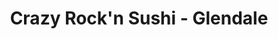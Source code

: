 ---
layout: place
title: "Crazy Rock'n Sushi - Glendale"
permalink: /california/glendale/crazy-rock-n-sushi-glendale.html
stateAbbr: CA
stateName: California
cityName: Glendale
seo:
  name: "Crazy Rock'n Sushi - Glendale"
  type: Restaurant
  links: http://www.crazyrockinsushigd.com/
description: "Crazy Rock'n Sushi - Glendale serves delicious sushi in Glendale, California. Try fresh Japanese dishes for a great dining experience. "
place_id: ChIJ3-grTt3BwoAR-nXSpbOYloA
photos:
  - name: >-
      places/ChIJ3-grTt3BwoAR-nXSpbOYloA/photos/AeeoHcI2n-pacCR8eIkkxURtZKjbKgCGj1yH6SQ7fvc49_RJpZyv3F35eX4mSZ4y2U2UXbXXI_567kMOxhBKnfpva6vzkEiUJJZs4Nlz0sMLiOueKVCYVGqkdzJD0TorVdzGAUyI6VMXHrIAEf0yewnEwJVvXbnVipc4P-owpiORjVG0oZxFKOPpl808ixGURdAnvhCuG3WwWopzn_15wjVPr6kJqxEwFLJpv4SK7c2K3m_hISl8wSF42rXgpm9xY2rL2N5d0TBKz7cVO39uBGWjW2fFd_DuM2QUcgyxE5T2lsZKcQ
    widthPx: 1578
    heightPx: 968
    authorAttributions:
      - displayName: Crazy Rock'n Sushi - Glendale
        uri: https://maps.google.com/maps/contrib/104357282202570877671
        photoUri: >-
          https://lh3.googleusercontent.com/a-/ALV-UjVq77OcwoP5RLwfkYDZ99Qt9hNtKqK8UBbpzaeVVD8J5AJ5E6g=s100-p-k-no-mo
    flagContentUri: >-
      https://www.google.com/local/imagery/report/?cb_client=maps_api_places.places_api&image_key=!1e10!2sAF1QipOYjQAAb624FTnBuySAcQ8HbnBjrZElCmktSQyJ&hl=en-US
    googleMapsUri: >-
      https://www.google.com/maps/place//data=!3m4!1e2!3m2!1sAF1QipOYjQAAb624FTnBuySAcQ8HbnBjrZElCmktSQyJ!2e10!4m2!3m1!1s0x80c2c1dd4e2be8df:0x809698b3a5d275fa
  - name: >-
      places/ChIJ3-grTt3BwoAR-nXSpbOYloA/photos/AeeoHcLoql3S6NOYOQ-yrEHTETj0_3KSKXhxBXXPoJfHjj54bfFgmrMRVCE4gKhGrQCnFLYtjpZpqZK0NEQPOe_rb4YWmctqhrGzLn9b7sBQPUIgwGRAt1jD7YlJ5Nm4Epxxt7lUe0_ihcclz6Cq_kNGyrbaZTws8SUcKrany7_nlb1eWjp3KlrltAmfrM0iVnNu9tlVsSfTmYI9irBsrQeGpaFrSWtQsZR6_B0hu9GdEvbDAHD89M-AjZjqCSBfTiQnqDsLN64QvNmMF9MG1GljcRGlj7jd1oTUte4zr5vuB6HI5Q
    widthPx: 4800
    heightPx: 3200
    authorAttributions:
      - displayName: Crazy Rock'n Sushi - Glendale
        uri: https://maps.google.com/maps/contrib/104357282202570877671
        photoUri: >-
          https://lh3.googleusercontent.com/a-/ALV-UjVq77OcwoP5RLwfkYDZ99Qt9hNtKqK8UBbpzaeVVD8J5AJ5E6g=s100-p-k-no-mo
    flagContentUri: >-
      https://www.google.com/local/imagery/report/?cb_client=maps_api_places.places_api&image_key=!1e10!2sAF1QipOLFz8B7vcC_rBBtVQ7i8K-L4lDAGtrIYXULkQK&hl=en-US
    googleMapsUri: >-
      https://www.google.com/maps/place//data=!3m4!1e2!3m2!1sAF1QipOLFz8B7vcC_rBBtVQ7i8K-L4lDAGtrIYXULkQK!2e10!4m2!3m1!1s0x80c2c1dd4e2be8df:0x809698b3a5d275fa
  - name: >-
      places/ChIJ3-grTt3BwoAR-nXSpbOYloA/photos/AeeoHcLraU9Ypnj1jRa21Gp7C2cRWIodMFULRy-QoQZjVAPP0ShPS2_45pRM_Rsn43Klgz6PKQRTfkCWgW8bTadz9wucSHO4X6s4BGLuvICMSOPakwAqPv57_oLi4QNSolQw0nFJ-06Be4abRmIbDY2DIGD8XVoZqqsp0_FBs8z2mi5KsNlZbjzef4Sgb3HGZSkVftmEezLwtdDZfPnn9yo1QVW8naL3jaLqDhukvyAsNiwF5zBtZNqpsSlw5XNa5Q72otVjpWKWGQJM6rfWrv_J_QAjyRrV9qVwLah13uroq16f29e4__BEkM_nFDZYsCLIwqm52O5GBE-_FyZUBLcHAVznPvrt3NixUfNytN0TJPxbBQgmHxlaFqj1OzQEbW6b9UlPZrJw3TLDIRj1SRN26q17_KKWnnIwuZodhrmOWlYJ1A
    widthPx: 4032
    heightPx: 3024
    authorAttributions:
      - displayName: Swanky Christy
        uri: https://maps.google.com/maps/contrib/114790609166563804518
        photoUri: >-
          https://lh3.googleusercontent.com/a-/ALV-UjUFFM4C40qeJXXagLnMFKdLbVzYc6pd-udq_VrDyhJhwCywbBsCgw=s100-p-k-no-mo
    flagContentUri: >-
      https://www.google.com/local/imagery/report/?cb_client=maps_api_places.places_api&image_key=!1e10!2sCIHM0ogKEICAgICOiJyxUw&hl=en-US
    googleMapsUri: >-
      https://www.google.com/maps/place//data=!3m4!1e2!3m2!1sCIHM0ogKEICAgICOiJyxUw!2e10!4m2!3m1!1s0x80c2c1dd4e2be8df:0x809698b3a5d275fa
  - name: >-
      places/ChIJ3-grTt3BwoAR-nXSpbOYloA/photos/AeeoHcIkgJd0rfFrzfrKacs0tmIsnhyvOBkf_ZdpgmZQvl_ILZsWN896mVYBjODCWnqZAiM9CRsRhAQgEtiYqieYIYFeLGC-oL-iuob6gNLvXInrO1SVEObEOzAK2w0CGhxizgcaIGL9kg7T9tXJGVbLol37LV6FjlSNbMV6A4BKV5U5XILtLfPM9yBrF_ao8R9ehz7-XRIlWnDdqgnoXjh1BhtE93IZiztJ8eKkExr9pp24moWy_O_SgaKqfbE-iKvryRkb2HMII2uTcGYUbU0mY5hFEPJVBhy4F41dbp-ZJnyoBb1EsoFNuqzT7fbap2iuPgDsakbGMMptnrI0LzJluFCgreQ7rik8L0Jt_VPdzZ8RUXXqmLguADEHZ8aHxN3skEfmJkaFPSd03_zc0uGqqzwzQ2k1-3NoEjXcBNILa-k
    widthPx: 3024
    heightPx: 3024
    authorAttributions:
      - displayName: Tess G
        uri: https://maps.google.com/maps/contrib/109901320179845491899
        photoUri: >-
          https://lh3.googleusercontent.com/a-/ALV-UjUFKtbytEe4WtM-XWZtKfMkzI_zmElz8glhGCm8yd00fc8XG58z=s100-p-k-no-mo
    flagContentUri: >-
      https://www.google.com/local/imagery/report/?cb_client=maps_api_places.places_api&image_key=!1e10!2sCIHM0ogKEICAgICH2KezXg&hl=en-US
    googleMapsUri: >-
      https://www.google.com/maps/place//data=!3m4!1e2!3m2!1sCIHM0ogKEICAgICH2KezXg!2e10!4m2!3m1!1s0x80c2c1dd4e2be8df:0x809698b3a5d275fa
  - name: >-
      places/ChIJ3-grTt3BwoAR-nXSpbOYloA/photos/AeeoHcJ7AyCSng5BqL0nm6H79qvN1SVi-il_DGkMiYh9Qj9-QQ5MI34Qzu0okoLA2TD7OLvk4-7EUYcRxXiHsIqU3BmTzWpnl_wdTSuFV-8IoLJCuPXAzjcEUT54xhrWmGLmq0D302IUC97zjZsyQvfeRQcS0dIcBdS58g8SQo2COWCoOl2gAfNRTNJOEYxWWvE1eXEN53NQQgQeFti0LVxbvAg-zC1c8vFRj4ur00lhXvGDvlbZn-rlptzd_huTEf9zHr3C8ibmeZ_fBoSfHqLV7zundZjGc--i3_1wujD9ZRp0j3jeJqveg7k38yRZhJ69wj8FiX0ZBeYq_09twIzNraurwPQcILaWCXig4-BZ8Y_C1KIMVCHjEf5tBNgQxHTFuATMmRC13xAmGnRL0z-EHEMfAOYFNMBCv_51ctaG9SGEL24
    widthPx: 1440
    heightPx: 1920
    authorAttributions:
      - displayName: Homero Guevara
        uri: https://maps.google.com/maps/contrib/100993959510515113079
        photoUri: >-
          https://lh3.googleusercontent.com/a/ACg8ocJtg22x8mNHdq1FLykkUXhF0vw15KajmOYAVjeAoi6n__rpgQM7=s100-p-k-no-mo
    flagContentUri: >-
      https://www.google.com/local/imagery/report/?cb_client=maps_api_places.places_api&image_key=!1e10!2sCIHM0ogKEICAgIC7yL2nuQE&hl=en-US
    googleMapsUri: >-
      https://www.google.com/maps/place//data=!3m4!1e2!3m2!1sCIHM0ogKEICAgIC7yL2nuQE!2e10!4m2!3m1!1s0x80c2c1dd4e2be8df:0x809698b3a5d275fa
  - name: >-
      places/ChIJ3-grTt3BwoAR-nXSpbOYloA/photos/AeeoHcJK5LtxfOxx2CkCNjBKOJTLgNe1kQ-awtTjYLg_kK5mg9Hd4ALHguysCEBOHA3sjOK3Hho1vltXHJ6e7m8Yi4_YGPJfvYZoq0ZUXEH44e9tD8DXPhDlpjGpPyrR2qcSyAMwHaPlPNYzeh37aULvZCmF7NAecZ24Q-Ehwdll1AdJzaPmPS5tgDCaTNTwHOXi2oFK7hrIIw2_mMtMfZaEPg0dqwmPG-1jINjTkchCL0oW9buNLam2m0KpHvUb0M_akw8IEMb0faCx_538_lR0_E6bd1BJZiZfn0FR5Qhvv6bQtA
    widthPx: 1432
    heightPx: 914
    authorAttributions:
      - displayName: Crazy Rock'n Sushi - Glendale
        uri: https://maps.google.com/maps/contrib/104357282202570877671
        photoUri: >-
          https://lh3.googleusercontent.com/a-/ALV-UjVq77OcwoP5RLwfkYDZ99Qt9hNtKqK8UBbpzaeVVD8J5AJ5E6g=s100-p-k-no-mo
    flagContentUri: >-
      https://www.google.com/local/imagery/report/?cb_client=maps_api_places.places_api&image_key=!1e10!2sAF1QipM1JjDJXA1sJEi3pGtaKmm21w0PbTNnO1kY-KBV&hl=en-US
    googleMapsUri: >-
      https://www.google.com/maps/place//data=!3m4!1e2!3m2!1sAF1QipM1JjDJXA1sJEi3pGtaKmm21w0PbTNnO1kY-KBV!2e10!4m2!3m1!1s0x80c2c1dd4e2be8df:0x809698b3a5d275fa
  - name: >-
      places/ChIJ3-grTt3BwoAR-nXSpbOYloA/photos/AeeoHcJa3N148QyyZMlRkI52iR4KXeW0fZYNeaU7YNaZlhxJpCDZp-0Q7jG2gjHlbj8AafayNPhkW8mKnf5gkaEpig4dGzMC4nV3ppUEBnTckESQ0u3KozNPbmBIsJ7lK9d53revqrLUMS6U7-zxEuYDSh30cVtNaiW6blmxfZMco7ukS31PqhwjsjreDz8Iog9WUWc1RYmJYHwF0M9nOc23jEDCRktFN3IhMjHjN0faMdWyoS1MNKkhh0Itdfmgs2POlbwRLQj4mcM2bRvfsbWT4QnqUmhvFkG7nnIrLILOT5lk6z4dAJzxlRR3wn0302O85zEIb68xyKdAsgxWfwtS56S9uHExyq19loCnsbM67ywr2EYxdGQyjX4QeNxiExD5F6cM7cWSZzqaLD6ADaMcpJF5JHTSwIU-_N32BC4IQkn44Zdz
    widthPx: 3072
    heightPx: 4080
    authorAttributions:
      - displayName: Keith Spring
        uri: https://maps.google.com/maps/contrib/104981292825729539308
        photoUri: >-
          https://lh3.googleusercontent.com/a-/ALV-UjV-VPeSBtn-qo6mYmjKBg8gcbxWwiZtEpf1qMJuuebPIowxi0Dg=s100-p-k-no-mo
    flagContentUri: >-
      https://www.google.com/local/imagery/report/?cb_client=maps_api_places.places_api&image_key=!1e10!2sCIHM0ogKEICAgIDJ2YaNxgE&hl=en-US
    googleMapsUri: >-
      https://www.google.com/maps/place//data=!3m4!1e2!3m2!1sCIHM0ogKEICAgIDJ2YaNxgE!2e10!4m2!3m1!1s0x80c2c1dd4e2be8df:0x809698b3a5d275fa
  - name: >-
      places/ChIJ3-grTt3BwoAR-nXSpbOYloA/photos/AeeoHcJ_mfCfKNpW463XGYKvSEUjFwsYqDK7-1vIKKjI1Iai5qRHjjKOF9fbI0SabDHN_uanTaCGhogv08-bJCOems829NSenOU-GyIOwuxU6g_zGCh9eKbmr_-z8G8UtBlPGi0QxEepgGVrCSuP6iSe8Jx_ZqrKIZdQWjmPajoV0IJa107FW_hIhAs34R8-N9Q9j-wrddGS32H7_hzVlGxbMWMwlSz5km5GO5aU2IUG1UB-ZMxgJoeVF6LQyJOcgWnfZL2NyT8omfX0JCC4TCrj9CojCq5vQXa87OM_EJU-uwVHp2e5-2YLgt6Jr7DWqwA32sFvMch1d5V3YOQUd4cgRwZU9tcN99WtAj29JnRKI-fq4gb9SDt6oCvmHPkEdCzWnSyusvQEuToASFUyC7ZUYMlXpvLuk0VuQIt39yfwqqqpXHFe7-4z5XqO4Z2i1w
    widthPx: 4000
    heightPx: 2252
    authorAttributions:
      - displayName: Draysin Jennings
        uri: https://maps.google.com/maps/contrib/100664621430529652396
        photoUri: >-
          https://lh3.googleusercontent.com/a-/ALV-UjXHdI6VE1Fwx1qqan6gjnkWLcMyuwiNMpTJQi-U5J0dXqdBX5V6=s100-p-k-no-mo
    flagContentUri: >-
      https://www.google.com/local/imagery/report/?cb_client=maps_api_places.places_api&image_key=!1e10!2sCIABIhADyfHtNywy9mehtbIACGCa&hl=en-US
    googleMapsUri: >-
      https://www.google.com/maps/place//data=!3m4!1e2!3m2!1sCIABIhADyfHtNywy9mehtbIACGCa!2e10!4m2!3m1!1s0x80c2c1dd4e2be8df:0x809698b3a5d275fa
  - name: >-
      places/ChIJ3-grTt3BwoAR-nXSpbOYloA/photos/AeeoHcKLGdvivAOPxPdGyslXe26JLoVB-PB0Ka_TindqpKLJBKRnDRTQgzbcyxiqxcabh-S_Yo6V9BrWNgJlyxOZj6m4KqJ1gXki5VAqLkVJhtl-H9VeHl0-E8W5_bTgK36mJrWwkH9nkaLqUKEC1D93VU_rTL-KWAUgZd7BKSMcCkEr4JTxPqdLgyZk9KLR7TqxF7LegKNe54YX7KZrrnKZf0_TeXz6xymaUSbvyElPZBYSyLvKhwfPqz8dOOyvE-s9SVUypGeYd8wl-wcKUWixLrtHJckuK_udPm5Ft81b-_-2o1BkexNCatiUdqvn6zYBTbN1Vc4Of84JU4VWIQH2maV9BBstv70lb9dRhUrt8LY2pX1WvR3vAWzEUaeVOR8p4NT8HhLHlrjTImHMsVQneM_sI30SwKhjZOE7VfceqR0
    widthPx: 3599
    heightPx: 4800
    authorAttributions:
      - displayName: John Manahan
        uri: https://maps.google.com/maps/contrib/115933733493771898022
        photoUri: >-
          https://lh3.googleusercontent.com/a/ACg8ocLk26lHddaJIbZr9cf3_i5uoUlJ4n6ziU_Re34XSndNiIk9iQ=s100-p-k-no-mo
    flagContentUri: >-
      https://www.google.com/local/imagery/report/?cb_client=maps_api_places.places_api&image_key=!1e10!2sCIHM0ogKEICAgICupfWfTw&hl=en-US
    googleMapsUri: >-
      https://www.google.com/maps/place//data=!3m4!1e2!3m2!1sCIHM0ogKEICAgICupfWfTw!2e10!4m2!3m1!1s0x80c2c1dd4e2be8df:0x809698b3a5d275fa
  - name: >-
      places/ChIJ3-grTt3BwoAR-nXSpbOYloA/photos/AeeoHcJl6wcFJehsRBsM4HVWaUuZzRaJegHntL9-VWnLqXgFykHJIN6YlM6_hhaJcV05QmdFjGWfpEZV5uz3NyTdaGPBlIRBXONC-UmdHDSyDaccMB_AzwP82UFtLfhFC5dvy4cyBQRZT46Hv5aeUvUy-BmwZ6MH8oMH2_qANuYabi2HuTExzFAEQCnSy2lM5B0Zqw4aHrZiaVwEk0uAnyonHqs0RffUwEVyHyhyOlSEXZbK-qx9HxuS9uBxxTsW44J8p-_U_qF3TP8iciSEygZ7RwRguHBkf01Ruj9ZdooCPtaL9jyFIDzfXPUPY6nS1vkNNG-DPjXJNv-JhyI_0IEx800VDjfT0GQQrpDScfbKyBVFlEWXShoKlXVrikZxsXGysjG3Dddz88DabC77DlQd98l-C1F3217ic2SwTaQLYfNc8g
    widthPx: 3072
    heightPx: 4080
    authorAttributions:
      - displayName: Hayk Nurijanyan
        uri: https://maps.google.com/maps/contrib/112207071693686070298
        photoUri: >-
          https://lh3.googleusercontent.com/a-/ALV-UjVOOrGqmsedwQJ7VEbO4o2M15-2r5InYV2DSOut2sASxFEwMkihMQ=s100-p-k-no-mo
    flagContentUri: >-
      https://www.google.com/local/imagery/report/?cb_client=maps_api_places.places_api&image_key=!1e10!2sCIHM0ogKEICAgIDX9tvJLw&hl=en-US
    googleMapsUri: >-
      https://www.google.com/maps/place//data=!3m4!1e2!3m2!1sCIHM0ogKEICAgIDX9tvJLw!2e10!4m2!3m1!1s0x80c2c1dd4e2be8df:0x809698b3a5d275fa
address: 239 N Brand Blvd, Glendale, CA 91203, USA
street: 239 N Brand Blvd
city: Glendale
state: CA
zip: '91203'
country: USA
neighborhood: Downtown
latitude: '34.149521'
longitude: '-118.255314'
accessibility_options:
  wheelchairAccessibleParking: true
  wheelchairAccessibleEntrance: true
  wheelchairAccessibleRestroom: true
  wheelchairAccessibleSeating: true
business_status: OPERATIONAL
name: Crazy Rock'n Sushi - Glendale
google_maps_links:
  directionsUri: >-
    https://www.google.com/maps/dir//''/data=!4m7!4m6!1m1!4e2!1m2!1m1!1s0x80c2c1dd4e2be8df:0x809698b3a5d275fa!3e0
  placeUri: https://maps.google.com/?cid=9265761180709975546
  writeAReviewUri: >-
    https://www.google.com/maps/place//data=!4m3!3m2!1s0x80c2c1dd4e2be8df:0x809698b3a5d275fa!12e1
  reviewsUri: >-
    https://www.google.com/maps/place//data=!4m4!3m3!1s0x80c2c1dd4e2be8df:0x809698b3a5d275fa!9m1!1b1
  photosUri: >-
    https://www.google.com/maps/place//data=!4m3!3m2!1s0x80c2c1dd4e2be8df:0x809698b3a5d275fa!10e5
primary_type: Japanese Restaurant
opening_hours:
  regular: null
  current: null
secondary_opening_hours:
  regular:
    weekdayDescriptions: null
    type: null
  current:
    weekdayDescriptions: null
    type: null
phone: (818) 396-5604
price_level: PRICE_LEVEL_MODERATE
price_range: null
rating: '4.4'
rating_count: 708
website: http://www.crazyrockinsushigd.com/
reviews: null
parking_options: null
payment_options: null
allow_dogs: null
curbside_pickup: null
delivery: null
dine_in: null
good_for_children: null
good_for_groups: null
good_for_sports: null
live_music: null
menu_for_children: null
outdoor_seating: null
reservable: null
restroom: null
serves_beer: null
serves_breakfast: null
serves_brunch: null
serves_cocktails: null
serves_coffee: null
serves_dinner: null
serves_dessert: null
serves_lunch: null
serves_vegetarian_food: null
serves_wine: null
takeout: null
summary: null

---